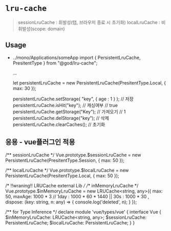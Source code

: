 # `lru-cache`
> sessionLruCache : 휘발성(탭, 브라우저 종료 시 초기화)
> localLruCache : 비휘발성(scope: domain)

## Usage
- ../mono/Applications/someApp
    import { PersistentLruCache, PresitentType } from "@god/lru-cache";

    ...

    let persistentLruCache = new PersistentLruCache(PresitentType.Local, { max: 30 });

    persistentLruCache.setStorage( "key", { age : 1 } ); // 저장 
    persistentLruCache.isHit("key"); // 캐싱여부 // true
    persistentLruCache.getStorage("Key"); // 가져오기 // 1
    persistentLruCache.delStorage("key"); // 삭제
    persistentLruCache.clearCaches(); // 초기화


## 응용 - vue플러그인 적용
/** sessionLruCache */
Vue.prototype.$sessionLruCache = new PersistentLruCache(PresitentType.Session, { max: 50 });

/** localLruCache */
Vue.prototype.$localLruCache = new PersistentLruCache(PresitentType.Local, { max: 50 });


/* !!wraning!! LRUCache external Lib */
/**  inMemoryLruCache */
Vue.prototype.$inMemoryLruCache = new LRUCache<string, any>({ max: 50, maxAge: 1000 * 3 // 1day : 1000 * 60 * 1440 || 30s : 1000 * 30
    , dispose: (key: string, n: any) => { console.log('deleted', n); }
});

/** for Type Inference */
declare module 'vue/types/vue' {
    interface Vue {
      $inMemoryLruCache: LRUCache<string, any>;
      $sessionLruCache: PersistentLruCache<any>;
      $localLruCache: PersistentLruCache<any>;
    }
}